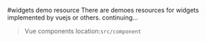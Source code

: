 #widgets demo resource
There are demoes resources for widgets implemented by vuejs or others.
continuing...

>Vue components location:`src/component`

